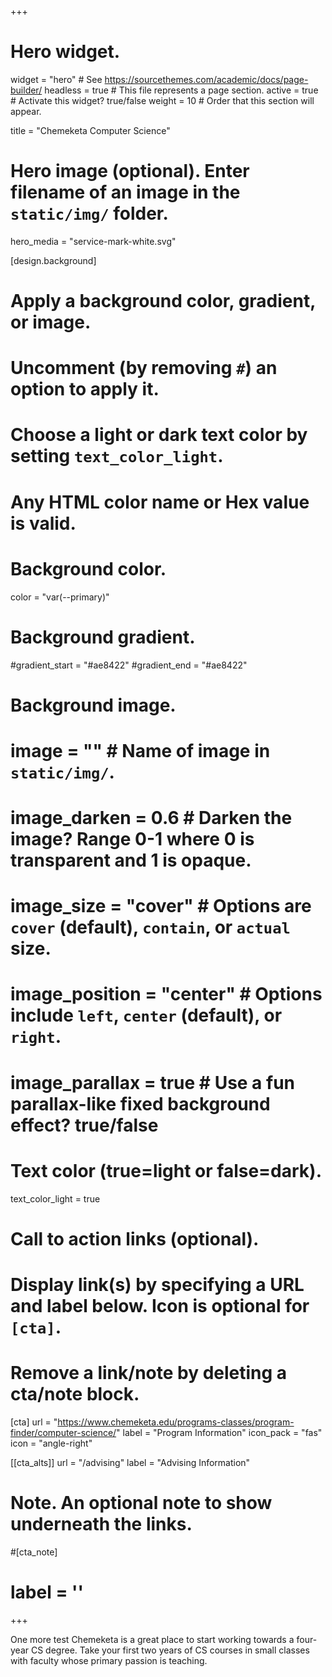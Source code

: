 +++
# Hero widget.
widget = "hero"  # See https://sourcethemes.com/academic/docs/page-builder/
headless = true  # This file represents a page section.
active = true  # Activate this widget? true/false
weight = 10  # Order that this section will appear.

title = "Chemeketa Computer Science"

# Hero image (optional). Enter filename of an image in the `static/img/` folder.
hero_media = "service-mark-white.svg"

[design.background]
  # Apply a background color, gradient, or image.
  #   Uncomment (by removing `#`) an option to apply it.
  #   Choose a light or dark text color by setting `text_color_light`.
  #   Any HTML color name or Hex value is valid.

  # Background color.
  color = "var(--primary)"
  
  # Background gradient.
  #gradient_start = "#ae8422"
  #gradient_end = "#ae8422"
  
  # Background image.
  # image = ""  # Name of image in `static/img/`.
  # image_darken = 0.6  # Darken the image? Range 0-1 where 0 is transparent and 1 is opaque.
  # image_size = "cover"  #  Options are `cover` (default), `contain`, or `actual` size.
  # image_position = "center"  # Options include `left`, `center` (default), or `right`.
  # image_parallax = true  # Use a fun parallax-like fixed background effect? true/false
  
  # Text color (true=light or false=dark).
  text_color_light = true

# Call to action links (optional).
#   Display link(s) by specifying a URL and label below. Icon is optional for `[cta]`.
#   Remove a link/note by deleting a cta/note block.
[cta]
  url = "https://www.chemeketa.edu/programs-classes/program-finder/computer-science/"
  label = "Program Information"
  icon_pack = "fas"
  icon = "angle-right"
  
[[cta_alts]]
  url = "/advising"
  label = "Advising Information"


# Note. An optional note to show underneath the links.
#[cta_note]
#  label = ''
+++

One more test
Chemeketa is a great place to start working towards a four-year CS degree. Take your first two years of CS courses in small classes with faculty whose primary passion is teaching.

